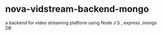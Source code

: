 # nova-vidstream-backend-mongo
a backend for video streaming platform using Node J S  , express ,mongo DB
